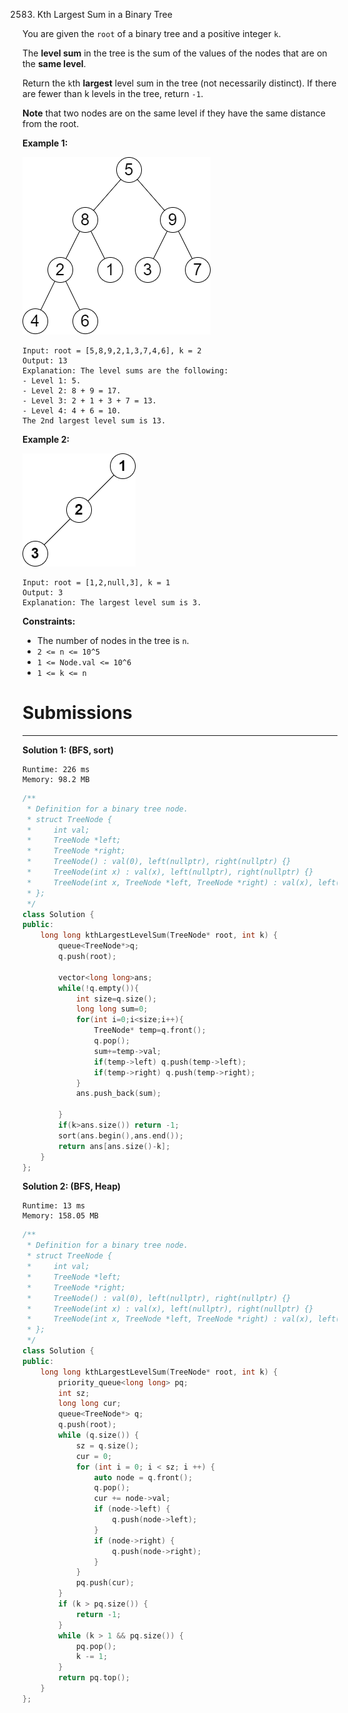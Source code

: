 2583. Kth Largest Sum in a Binary Tree

You are given the `root` of a binary tree and a positive integer `k`.

The **level sum** in the tree is the sum of the values of the nodes that are on the **same level**.

Return the `k`th **largest** level sum in the tree (not necessarily distinct). If there are fewer than k levels in the tree, return `-1`.

**Note** that two nodes are on the same level if they have the same distance from the root.

 

**Example 1:**

![2583_binaryytreeedrawio-2.png](img/2583_binaryytreeedrawio-2.png)
```
Input: root = [5,8,9,2,1,3,7,4,6], k = 2
Output: 13
Explanation: The level sums are the following:
- Level 1: 5.
- Level 2: 8 + 9 = 17.
- Level 3: 2 + 1 + 3 + 7 = 13.
- Level 4: 4 + 6 = 10.
The 2nd largest level sum is 13.
```

**Example 2:**

![2583_treedrawio-3.png](img/2583_treedrawio-3.png)
```
Input: root = [1,2,null,3], k = 1
Output: 3
Explanation: The largest level sum is 3.
```

**Constraints:**

* The number of nodes in the tree is `n`.
* `2 <= n <= 10^5`
* `1 <= Node.val <= 10^6`
* `1 <= k <= n`

# Submissions
---
**Solution 1: (BFS, sort)**
```
Runtime: 226 ms
Memory: 98.2 MB
```
```c++
/**
 * Definition for a binary tree node.
 * struct TreeNode {
 *     int val;
 *     TreeNode *left;
 *     TreeNode *right;
 *     TreeNode() : val(0), left(nullptr), right(nullptr) {}
 *     TreeNode(int x) : val(x), left(nullptr), right(nullptr) {}
 *     TreeNode(int x, TreeNode *left, TreeNode *right) : val(x), left(left), right(right) {}
 * };
 */
class Solution {
public:
    long long kthLargestLevelSum(TreeNode* root, int k) {
        queue<TreeNode*>q;
        q.push(root);
        
        vector<long long>ans;
        while(!q.empty()){
            int size=q.size();
            long long sum=0;
            for(int i=0;i<size;i++){
                TreeNode* temp=q.front();
                q.pop();
                sum+=temp->val;
                if(temp->left) q.push(temp->left);
                if(temp->right) q.push(temp->right);
            }
            ans.push_back(sum);
            
        }
        if(k>ans.size()) return -1;
        sort(ans.begin(),ans.end());
        return ans[ans.size()-k];
    }
};
```

**Solution 2: (BFS, Heap)**
```
Runtime: 13 ms
Memory: 158.05 MB
```
```c++
/**
 * Definition for a binary tree node.
 * struct TreeNode {
 *     int val;
 *     TreeNode *left;
 *     TreeNode *right;
 *     TreeNode() : val(0), left(nullptr), right(nullptr) {}
 *     TreeNode(int x) : val(x), left(nullptr), right(nullptr) {}
 *     TreeNode(int x, TreeNode *left, TreeNode *right) : val(x), left(left), right(right) {}
 * };
 */
class Solution {
public:
    long long kthLargestLevelSum(TreeNode* root, int k) {
        priority_queue<long long> pq;
        int sz;
        long long cur;
        queue<TreeNode*> q;
        q.push(root);
        while (q.size()) {
            sz = q.size();
            cur = 0;
            for (int i = 0; i < sz; i ++) {
                auto node = q.front();
                q.pop();
                cur += node->val;
                if (node->left) {
                    q.push(node->left);
                }
                if (node->right) {
                    q.push(node->right);
                }
            }
            pq.push(cur);
        }
        if (k > pq.size()) {
            return -1;
        }
        while (k > 1 && pq.size()) {
            pq.pop();
            k -= 1;
        }
        return pq.top();
    }
};
```
